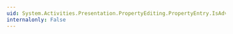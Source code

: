 ```yaml
---
uid: System.Activities.Presentation.PropertyEditing.PropertyEntry.IsAdvanced
internalonly: False
---
```

